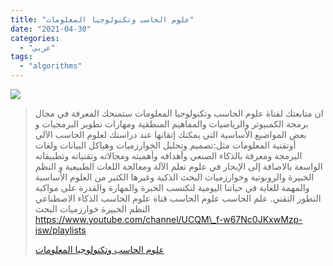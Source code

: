 ```yaml
---
title: "علوم الحاسب وتكنولوجيا المعلومات"
date: "2021-04-30"
categories:
  - "عربي"
tags:
  - "algorithms"
---
```


![](https://yt3.ggpht.com/ytc/AAUvwngWu6Q2srwiMptTsPMgjna7OpjIJssG_HAysN-E=s176-c-k-c0x00ffffff-no-rj)

> ان متابعتك لقناة علوم الحاسب وتكنولوجيا المعلومات ستمنحك المعرفة في مجال برمجة الكمبيوتر والرياضيات والمفاهيم المنطقية ومهارات تطوير البرمجيات و بعض المواضيع الأساسية التي يمكنك إتقانها عند دراستك لعلوم الحاسب الآلي أوتقنية المعلومات مثل:تصميم وتحليل الخوارزميات وهياكل البيانات ولغات البرمجة ومعرفة بالذكاء الصنعي وأهدافه وأهميته ومجالاته وتقنياته وتطبيقاته الواسعة بالاضافة إلى الإبحار في علوم تعلم الآلة ومعالحة اللغات الطبيعية و النظم الخبيرة والروبوتية وخوارزميات البحث الذكية وغيرها الكثير من العلوم الأساسية والمهمة للغاية في حياتنا اليومية لنكتسب الخبرة والمهارة والقدرة على مواكبة التطور التقني. علم الحاسب علوم الحاسب قناة علوم الحاسب الذكاء الاصطناعي النظم الخبيرة خوارزميات البحث https://www.youtube.com/channel/UCQM\_f-w67Nc0JKxwMzp-isw/playlists
>
> [علوم الحاسب وتكنولوجيا المعلومات](https://www.youtube.com/channel/UCQM_f-w67Nc0JKxwMzp-isw/playlists)

